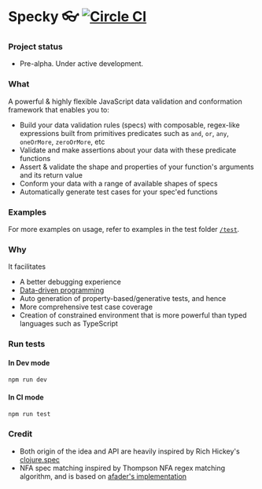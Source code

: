 # Specky 👓 [![Circle CI](https://circleci.com/gh/settinghead/specky.svg?style=svg)](https://circleci.com/gh/settinghead/specky)

### Project status
- Pre-alpha. Under active development.

### What

A powerful & highly flexible JavaScript data validation and conformation framework that enables you to:

- Build your data validation rules (specs) with composable, regex-like expressions built from primitives predicates such as `and`, `or`, `any`, `oneOrMore`, `zeroOrMore`, etc
- Validate and make assertions about your data with these predicate functions
- Assert & validate the shape and properties of your function's arguments and its return value
- Conform your data with a range of available shapes of specs
- Automatically generate test cases for your spec'ed functions

### Examples

For more examples on usage, refer to examples in the test folder [`/test`](test/).

### Why

It facilitates

- A better debugging experience
- [Data-driven programming](http://stackoverflow.com/a/1065657/707362)
- Auto generation of property-based/generative tests, and hence
- More comprehensive test case coverage
- Creation of constrained environment that is more powerful than typed languages such as TypeScript

### Run tests

#### In Dev mode

```bash
npm run dev
```

#### In CI mode
```bash
npm run test
```

### Credit
- Both origin of the idea and API are heavily inspired by Rich Hickey's [clojure.spec](http://clojure.org/about/spec)
- NFA spec matching inspired by Thompson NFA regex matching algorithm, and is based on [afader's implementation](https://github.com/afader/thompson-regex-js)
